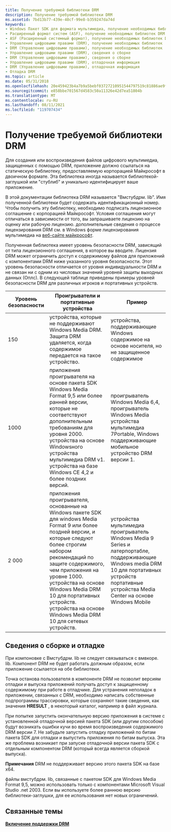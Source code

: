 ```yaml
---
title: Получение требуемой библиотеки DRM
description: Получение требуемой библиотеки DRM
ms.assetid: 7bd13b77-439e-40cf-99e8-b359247da74d
keywords:
- Windows Пакет SDK для формата мультимедиа, получение необходимых библиотек DRM
- Расширенный формат систем (ASF), получение необходимых библиотек DRM
- ASF (Расширенный системный формат), получение необходимых библиотек DRM
- Управление цифровыми правами (DRM), получение необходимых библиотек
- DRM (Управление цифровыми правами), получение необходимых библиотек
- Управление цифровыми правами (DRM), сведения о сборке
- DRM (Управление цифровыми правами), сведения о сборке
- Управление цифровыми правами (DRM), отладочная информация
- DRM (Управление цифровыми правами), отладочная информация
- Отладка DRM
ms.topic: article
ms.date: 05/31/2018
ms.openlocfilehash: 20e459423b4a7b9a5bebf03727210951544797519c81886ae9fa792fa8b73be1
ms.sourcegitcommit: e858bbe701567d4583c50a11326e42d7ea51804b
ms.translationtype: MT
ms.contentlocale: ru-RU
ms.lasthandoff: 08/11/2021
ms.locfileid: "119707434"
---
```

# <a name="obtaining-the-required-drm-library"></a>Получение требуемой библиотеки DRM

Для создания или воспроизведения файлов цифрового мультимедиа, защищенных с помощью DRM, приложение должно ссылаться на статическую библиотеку, предоставляемую корпорацией Майкрософт в двоичном формате. Эта библиотека иногда называется библиотекой-заглушкой или "стублиб" и уникально идентифицирует ваше приложение.

В этой документации библиотека DRM называется "Вмстубдрм. lib". Имя полученной библиотеки будет содержать идентификационный номер. Чтобы получить эту библиотеку, необходимо подписать лицензионное соглашение с корпорацией Майкрософт. Условия соглашения могут отличаться в зависимости от того, вы запрашиваете лицензию на оценку или рабочую лицензию. дополнительные сведения о процессе лицензирования DRM см. в Windows форме лицензирования мультимедиа на [веб-сайте майкрософт](https://www.microsoft.com/licensing/default).

Полученная библиотека имеет уровень безопасности DRM, зависящий от типа лицензионного соглашения, в которое вы вводите. Лицензия DRM может ограничить доступ к содержимому файлов для приложений с компонентами DRM ниже указанного уровня безопасности. Этот уровень безопасности отличается от уровня индивидуальности DRM и не связан ни с одним из числовых значений уровней защиты выходных данных (Оплс). В следующей таблице приведены примеры уровней безопасности DRM для различных игроков и портативных устройств.



| Уровень безопасности | Проигрыватели и портативные устройства                                                                                                                                                                                                                                                                                                   | Пример                                                                                                                                                                                          |
|----------------|--------------------------------------------------------------------------------------------------------------------------------------------------------------------------------------------------------------------------------------------------------------------------------------------------------------------------------|--------------------------------------------------------------------------------------------------------------------------------------------------------------------------------------------------|
| 150            | устройства, которые не поддерживают Windows Media DRM. Защита DRM удаляется, когда содержимое передается на такое устройство.                                                                                                                                                                                                         | устройства, поддерживающие Windows содержимое на основе носителя, но не защищенное содержимое                                                                                                                       |
| 1000          | приложения проигрывателя на основе пакета SDK Windows Media Format 9,5 или более ранней версии, которые не соответствуют дополнительным требованиям для уровня 2000. устройства на основе Windowsного устройства мультимедиа DRM v1.<br/> устройства на базе Windows CE 4,2 и более поздних версий.<br/>                                                                       | проигрыватель Windows Media 6,4, проигрыватель Windows Media устройства мультимедиа 7Portable, Windows поддерживающие мобильное устройство DRM версии 1.<br/>                                                             |
| 2 000          | приложения проигрывателя, основанные на Windows пакете SDK для windows Media Format 9 или более поздней версии, и которые следуют более строгим набором рекомендаций по защите содержимого, чем приложения на уровне 1000. устройства на основе Windows Media DRM 10 для портативных устройств.<br/> устройства на основе Windows Media DRM 10 для сетевых устройств.<br/> | устройства мультимедиа проигрыватель Windows Media 9 Series и латерпортабле, поддерживающие Windows media DRM 10 для портативных устройств<br/> портативные устройства Media Center на основе Windows Mobile<br/> |



 

## <a name="build-and-debugging-information"></a>Сведения о сборке и отладке

При компоновке с Вмстубдрм. lib не следует связываться с вмвкоре. lib. Компонент DRM не будет работать должным образом, если приложение ссылается на обе библиотеки.

Точка останова пользователя в компоненте DRM не позволит версиям отладки и выпуска приложений получать доступ к защищенному содержимому при работе в отладчике. Для устранения неполадок в приложении, связанных с DRM, необходимо написать собственные подпрограммы трассировки, которые сохраняют такие сведения, как значения **HRESULT** , в некоторый каталог, например в файл журнала.

При попытке запустить окончательную версию приложения в системе с установленной отладочной версией пакета SDK (или другим способом) будут возникать ошибки кучи во время воспроизведения содержимого DRM версии 7. Не забудьте запустить отладку приложений по битам пакета SDK для отладки и выпустить приложения по битам выпуска. Эта же проблема возникает при запуске отладочной версии пакета SDK с отдельным компонентом DRM (который всегда является сборкой выпуска).

**Примечания** DRM не поддерживает версию этого пакета SDK на базе x64.

файлы вмстубдрм. lib, связанные с пакетом SDK для Windows Media Format 9,5, можно использовать только с компонентами Microsoft Visual Studio .net 2003. Если вы используете более раннюю версию библиотеки-заглушки, для ее использования нет новых ограничений.

## <a name="related-topics"></a>Связанные темы

<dl> <dt>

[**Включение поддержки DRM**](enabling-drm-support.md)
</dt> </dl>

 

 





